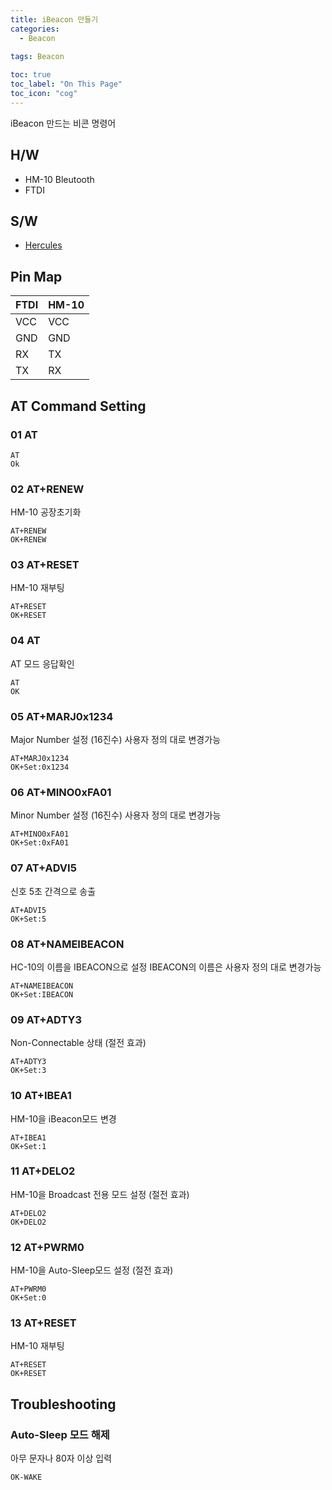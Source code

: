 ```yaml
---
title: iBeacon 만들기
categories:
  - Beacon
  
tags: Beacon

toc: true
toc_label: "On This Page"
toc_icon: "cog"
---
```


iBeacon 만드는 비콘 명령어

## H/W
* HM-10 Bleutooth
* FTDI

## S/W
* [Hercules](https://www.hw-group.com/products/hercules/index_en.html)

## Pin Map

| FTDI | HM-10 |
|--|--|
| VCC | VCC |
| GND | GND |
| RX | TX |
| TX | RX |

## AT Command Setting
### 01 AT

```
AT
Ok
```

### 02 AT+RENEW

HM-10 공장초기화  

```
AT+RENEW
OK+RENEW
```

### 03 AT+RESET

HM-10 재부팅    

```
AT+RESET
OK+RESET
```

### 04 AT

AT 모드 응답확인

```
AT
OK
```

### 05 AT+MARJ0x1234 

Major Number 설정 (16진수)
사용자 정의 대로 변경가능

```
AT+MARJ0x1234
OK+Set:0x1234
```

### 06 AT+MINO0xFA01 

Minor Number 설정 (16진수)
사용자 정의 대로 변경가능

```
AT+MINO0xFA01
OK+Set:0xFA01
```

### 07 AT+ADVI5

신호 5초 간격으로 송출 

```
AT+ADVI5
OK+Set:5
```

### 08 AT+NAMEIBEACON

HC-10의 이름을 IBEACON으로 설정
IBEACON의 이름은 사용자 정의 대로 변경가능

```
AT+NAMEIBEACON
OK+Set:IBEACON
```

### 09 AT+ADTY3

Non-Connectable 상태 (절전 효과)    

```
AT+ADTY3
OK+Set:3
```

### 10 AT+IBEA1

HM-10을 iBeacon모드 변경

```
AT+IBEA1
OK+Set:1
```

### 11 AT+DELO2

HM-10을 Broadcast 전용 모드 설정 (절전 효과)

```
AT+DELO2
OK+DELO2  
```

### 12 AT+PWRM0

HM-10을 Auto-Sleep모드 설정 (절전 효과)
```
AT+PWRM0
OK+Set:0
```

### 13 AT+RESET
HM-10 재부팅   

```
AT+RESET
OK+RESET
```

## Troubleshooting

### Auto-Sleep 모드 해제
아무 문자나 80자 이상 입력 

```
OK-WAKE
```
